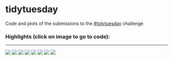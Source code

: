# tidytuesday

Code and plots of the submissions to the [#tidytuesday](https://github.com/rfordatascience/tidytuesday) challenge 


### Highlights (click on image to go to code): <br>
___

<div class="row"> 
  <div class="column">
	<a href="2021_w26"><img src="2021_w26/tidytuesday_2021_w26.png"></a>
	<a href="2021_w25"><img src="2021_w25/tidytuesday_2021_w25.png"></a>
	<a href="2021_w24"><img src="2021_w24/tidytuesday_2021_w24.png"></a>
	<a href="2021_w23"><img src="2021_w23/tidytuesday_2021_w23.png"></a>
	<a href="2021_w22"><img src="2021_w22/tidytuesday_2021_w22.png"></a>
	<a href="2021_w21"><img src="2021_w21/tidytuesday_2021_w21.png"></a>
	<a href="2021_w20"><img src="2021_w20/tidytuesday_2021_w20.png"></a>
	<a href="2021_w19"><img src="2021_w19/tidytuesday_2021_w19.png"></a>
  </div>
</div>


